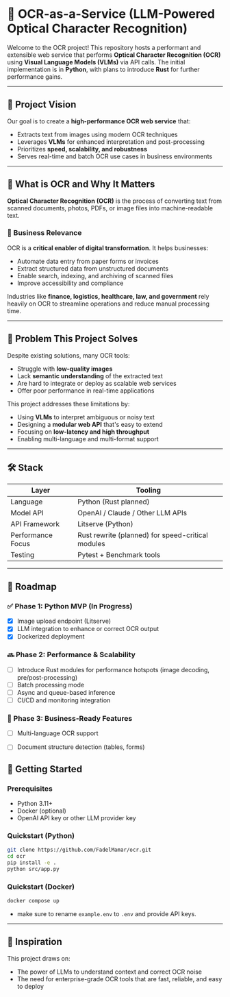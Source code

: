 # 🧠 OCR-as-a-Service (LLM-Powered Optical Character Recognition)

Welcome to the OCR project! This repository hosts a performant and extensible web service that performs **Optical Character Recognition (OCR)** using **Visual Language Models (VLMs)** via API calls. The initial implementation is in **Python**, with plans to introduce **Rust** for further performance gains.


---

## 🚀 Project Vision

Our goal is to create a **high-performance OCR web service** that:

* Extracts text from images using modern OCR techniques
* Leverages **VLMs** for enhanced interpretation and post-processing
* Prioritizes **speed, scalability, and robustness**
* Serves real-time and batch OCR use cases in business environments

---

## 🧾 What is OCR and Why It Matters

**Optical Character Recognition (OCR)** is the process of converting text from scanned documents, photos, PDFs, or image files into machine-readable text.

### 💼 Business Relevance

OCR is a **critical enabler of digital transformation**. It helps businesses:

* Automate data entry from paper forms or invoices
* Extract structured data from unstructured documents
* Enable search, indexing, and archiving of scanned files
* Improve accessibility and compliance

Industries like **finance, logistics, healthcare, law, and government** rely heavily on OCR to streamline operations and reduce manual processing time.

---

## 🧩 Problem This Project Solves

Despite existing solutions, many OCR tools:

* Struggle with **low-quality images**
* Lack **semantic understanding** of the extracted text
* Are hard to integrate or deploy as scalable web services
* Offer poor performance in real-time applications

This project addresses these limitations by:

* Using **VLMs** to interpret ambiguous or noisy text
* Designing a **modular web API** that's easy to extend
* Focusing on **low-latency and high throughput**
* Enabling multi-language and multi-format support

---

## 🛠️ Stack

| Layer             | Tooling                                            |
| ----------------- | -------------------------------------------------- |
| Language          | Python (Rust planned)                              |
| Model API         | OpenAI / Claude / Other LLM APIs                   |
| API Framework     | Litserve (Python)                                  |
| Performance Focus | Rust rewrite (planned) for speed-critical modules  |
| Testing           | Pytest + Benchmark tools                           |

---

## 🧭 Roadmap

### ✅ Phase 1: Python MVP (In Progress)

* [x] Image upload endpoint (Litserve)
* [x] LLM integration to enhance or correct OCR output
* [x] Dockerized deployment

### 🔜 Phase 2: Performance & Scalability

* [ ] Introduce Rust modules for performance hotspots (image decoding, pre/post-processing)
* [ ] Batch processing mode
* [ ] Async and queue-based inference
* [ ] CI/CD and monitoring integration

### 🔮 Phase 3: Business-Ready Features

* [ ] Multi-language OCR support
* [ ] Document structure detection (tables, forms)


## 📌 Getting Started

### Prerequisites

* Python 3.11+
* Docker (optional)
* OpenAI API key or other LLM provider key

### Quickstart (Python)

```bash
git clone https://github.com/FadelMamar/ocr.git
cd ocr
pip install -e .
python src/app.py
```

### Quickstart (Docker)

```bash
docker compose up
```
- make sure to rename ``example.env`` to ``.env`` and provide API keys.

---


## 🧠 Inspiration

This project draws on:

* The power of LLMs to understand context and correct OCR noise
* The need for enterprise-grade OCR tools that are fast, reliable, and easy to deploy

